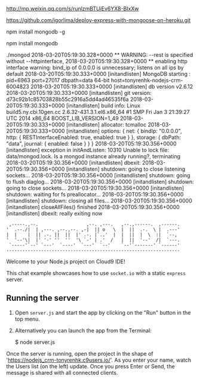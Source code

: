 





http://mp.weixin.qq.com/s/runlzmBTUiEv6YX8-BIxXw














https://github.com/igorlima/deploy-express-with-mongoose-on-heroku.git



npm install mongodb -g 

npm install mongodb




./mongod
2018-03-20T05:19:30.328+0000 ** WARNING: --rest is specified without --httpinterface,
2018-03-20T05:19:30.328+0000 **          enabling http interface
warning: bind_ip of 0.0.0.0 is unnecessary; listens on all ips by default
2018-03-20T05:19:30.333+0000 [initandlisten] MongoDB starting : pid=6963 port=27017 dbpath=data 64-bit host=tonyrenhk-nodejs-crm-6004823
2018-03-20T05:19:30.333+0000 [initandlisten] db version v2.6.12
2018-03-20T05:19:30.333+0000 [initandlisten] git version: d73c92b1c85703828b55c2916a5dd4ad46535f6a
2018-03-20T05:19:30.333+0000 [initandlisten] build info: Linux build5.ny.cbi.10gen.cc 2.6.32-431.3.1.el6.x86_64 #1 SMP Fri Jan 3 21:39:27 UTC 2014 x86_64 BOOST_LIB_VERSION=1_49
2018-03-20T05:19:30.333+0000 [initandlisten] allocator: tcmalloc
2018-03-20T05:19:30.333+0000 [initandlisten] options: { net: { bindIp: "0.0.0.0", http: { RESTInterfaceEnabled: true, enabled: true } }, storage: { dbPath: "data", journal: { enabled: false } } }
2018-03-20T05:19:30.356+0000 [initandlisten] exception in initAndListen: 10310 Unable to lock file: data/mongod.lock. Is a mongod instance already running?, terminating
2018-03-20T05:19:30.356+0000 [initandlisten] dbexit: 
2018-03-20T05:19:30.356+0000 [initandlisten] shutdown: going to close listening sockets...
2018-03-20T05:19:30.356+0000 [initandlisten] shutdown: going to flush diaglog...
2018-03-20T05:19:30.356+0000 [initandlisten] shutdown: going to close sockets...
2018-03-20T05:19:30.356+0000 [initandlisten] shutdown: waiting for fs preallocator...
2018-03-20T05:19:30.356+0000 [initandlisten] shutdown: closing all files...
2018-03-20T05:19:30.356+0000 [initandlisten] closeAllFiles() finished
2018-03-20T05:19:30.356+0000 [initandlisten] dbexit: really exiting now






































     ,-----.,--.                  ,--. ,---.   ,--.,------.  ,------.
    '  .--./|  | ,---. ,--.,--. ,-|  || o   \  |  ||  .-.  \ |  .---'
    |  |    |  || .-. ||  ||  |' .-. |`..'  |  |  ||  |  \  :|  `--, 
    '  '--'\|  |' '-' ''  ''  '\ `-' | .'  /   |  ||  '--'  /|  `---.
     `-----'`--' `---'  `----'  `---'  `--'    `--'`-------' `------'
    ----------------------------------------------------------------- 


Welcome to your Node.js project on Cloud9 IDE!

This chat example showcases how to use `socket.io` with a static `express` server.

## Running the server

1) Open `server.js` and start the app by clicking on the "Run" button in the top menu.

2) Alternatively you can launch the app from the Terminal:

    $ node server.js

Once the server is running, open the project in the shape of 'https://nodejs_crm-tonyrenhk.c9users.io/'. As you enter your name, watch the Users list (on the left) update. Once you press Enter or Send, the message is shared with all connected clients.

